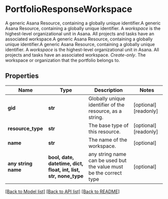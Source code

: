 # PortfolioResponseWorkspace

A generic Asana Resource, containing a globally unique identifier.A generic Asana Resource, containing a globally unique identifier. A *workspace* is the highest-level organizational unit in Asana. All projects and tasks have an associated workspace.A generic Asana Resource, containing a globally unique identifier.A generic Asana Resource, containing a globally unique identifier. A *workspace* is the highest-level organizational unit in Asana. All projects and tasks have an associated workspace. *Create-only*. The workspace or organization that the portfolio belongs to.

## Properties
Name | Type | Description | Notes
------------ | ------------- | ------------- | -------------
**gid** | **str** | Globally unique identifier of the resource, as a string. | [optional] [readonly] 
**resource_type** | **str** | The base type of this resource. | [optional] [readonly] 
**name** | **str** | The name of the workspace. | [optional] 
**any string name** | **bool, date, datetime, dict, float, int, list, str, none_type** | any string name can be used but the value must be the correct type | [optional]

[[Back to Model list]](../README.md#documentation-for-models) [[Back to API list]](../README.md#documentation-for-api-endpoints) [[Back to README]](../README.md)


